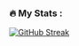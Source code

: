 ### :fire: My Stats :

[![GitHub Streak](http://github-readme-streak-stats.herokuapp.com?user=RuchirGupta-EVS&theme=dark&background=000000&textAlign=center)](https://github.com/RuchirGupta-EVS)
